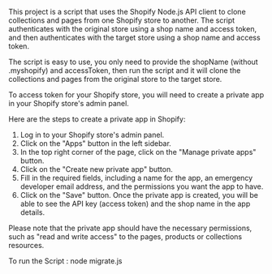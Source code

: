 This project is a script that uses the Shopify Node.js API client to clone collections and pages from one Shopify store to another. The script authenticates with the original store using a shop name and access token, and then authenticates with the target store using a shop name and access token.

The script is easy to use, you only need to provide the shopName (without .myshopify) and accessToken, then run the script and it will clone the collections and pages from the original store to the target store.

To access token for your Shopify store, you will need to create a private app in your Shopify store's admin panel.

Here are the steps to create a private app in Shopify:

1. Log in to your Shopify store's admin panel.
2. Click on the "Apps" button in the left sidebar.
3. In the top right corner of the page, click on the "Manage private apps" button.
4. Click on the "Create new private app" button.
5. Fill in the required fields, including a name for the app, an emergency developer email address, and the permissions you want the app to have.
6. Click on the "Save" button. Once the private app is created, you will be able to see the API key (access token) and the shop name in the app details.

Please note that the private app should have the necessary permissions, such as "read and write access" to the pages, products or collections resources.

To run the Script : node migrate.js
